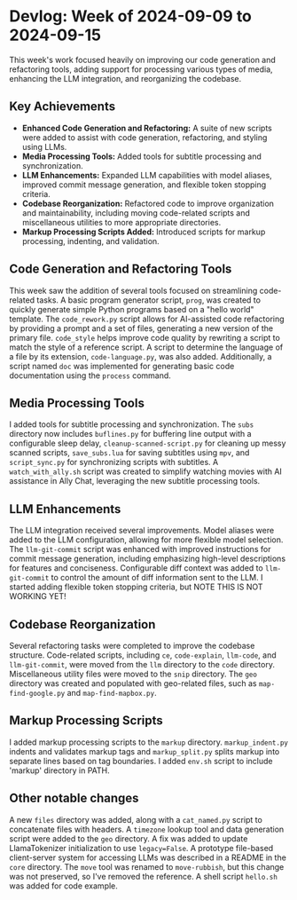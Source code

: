 # Devlog: Week of 2024-09-09 to 2024-09-15

This week's work focused heavily on improving our code generation and refactoring tools, adding support for processing various types of media, enhancing the LLM integration, and reorganizing the codebase.

## Key Achievements

*   **Enhanced Code Generation and Refactoring:** A suite of new scripts were added to assist with code generation, refactoring, and styling using LLMs.
*   **Media Processing Tools:** Added tools for subtitle processing and synchronization.
*   **LLM Enhancements:** Expanded LLM capabilities with model aliases, improved commit message generation, and flexible token stopping criteria.
*   **Codebase Reorganization:** Refactored code to improve organization and maintainability, including moving code-related scripts and miscellaneous utilities to more appropriate directories.
*   **Markup Processing Scripts Added:** Introduced scripts for markup processing, indenting, and validation.

## Code Generation and Refactoring Tools

This week saw the addition of several tools focused on streamlining code-related tasks. A basic program generator script, `prog`, was created to quickly generate simple Python programs based on a "hello world" template. The `code_rework.py` script allows for AI-assisted code refactoring by providing a prompt and a set of files, generating a new version of the primary file. `code_style` helps improve code quality by rewriting a script to match the style of a reference script. A script to determine the language of a file by its extension, `code-language.py`, was also added. Additionally, a script named `doc` was implemented for generating basic code documentation using the `process` command.

## Media Processing Tools

I added tools for subtitle processing and synchronization. The `subs` directory now includes `buflines.py` for buffering line output with a configurable sleep delay, `cleanup-scanned-script.py` for cleaning up messy scanned scripts, `save_subs.lua` for saving subtitles using `mpv`, and `script_sync.py` for synchronizing scripts with subtitles. A `watch_with_ally.sh` script was created to simplify watching movies with AI assistance in Ally Chat, leveraging the new subtitle processing tools.

## LLM Enhancements

The LLM integration received several improvements. Model aliases were added to the LLM configuration, allowing for more flexible model selection. The `llm-git-commit` script was enhanced with improved instructions for commit message generation, including emphasizing high-level descriptions for features and conciseness. Configurable diff context was added to `llm-git-commit` to control the amount of diff information sent to the LLM. I started adding flexible token stopping criteria, but NOTE THIS IS NOT WORKING YET!

## Codebase Reorganization

Several refactoring tasks were completed to improve the codebase structure. Code-related scripts, including `ce`, `code-explain`, `llm-code`, and `llm-git-commit`, were moved from the `llm` directory to the `code` directory. Miscellaneous utility files were moved to the `snip` directory. The `geo` directory was created and populated with geo-related files, such as `map-find-google.py` and `map-find-mapbox.py`.

## Markup Processing Scripts

I added markup processing scripts to the `markup` directory. `markup_indent.py` indents and validates markup tags and `markup_split.py` splits markup into separate lines based on tag boundaries. I added `env.sh` script to include 'markup' directory in PATH.

## Other notable changes

A new `files` directory was added, along with a `cat_named.py` script to concatenate files with headers. A `timezone` lookup tool and data generation script were added to the `geo` directory. A fix was added to update LlamaTokenizer initialization to use `legacy=False`. A prototype file-based client-server system for accessing LLMs was described in a README in the `core` directory. The `move` tool was renamed to `move-rubbish`, but this change was not preserved, so I've removed the reference. A shell script `hello.sh` was added for code example.

